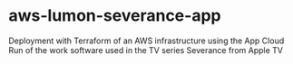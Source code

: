 # aws-lumon-severance-app
Deployment with Terraform of an AWS infrastructure using the App Cloud Run of the work software used in the TV series Severance from Apple TV
